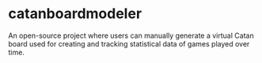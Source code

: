# catanboardmodeler
An open-source project where users can manually generate a virtual Catan board used for creating and tracking statistical data of games played over time.
